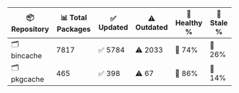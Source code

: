 | 📦 Repository | 📊 Total Packages | ✅ Updated | ⚠️ Outdated | 💚 Healthy % | 🔴 Stale % |
|---------------|-------------------|------------|-------------|-------------|------------|
| 🗂️ bincache | 7817 | ✅ 5784 | ⚠️ 2033 | 💚 74% | 🔴 26% |
| 🗂️ pkgcache | 465 | ✅ 398 | ⚠️ 67 | 💚 86% | 🔴 14% |
